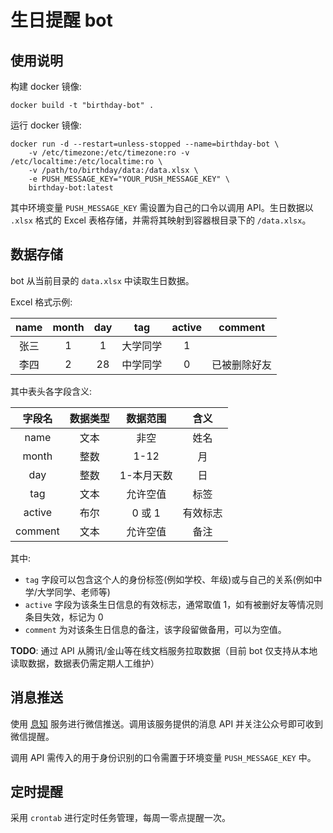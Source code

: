 # 生日提醒 bot

## 使用说明

构建 docker 镜像:

    docker build -t "birthday-bot" .

运行 docker 镜像:

    docker run -d --restart=unless-stopped --name=birthday-bot \
        -v /etc/timezone:/etc/timezone:ro -v /etc/localtime:/etc/localtime:ro \
        -v /path/to/birthday/data:/data.xlsx \
        -e PUSH_MESSAGE_KEY="YOUR_PUSH_MESSAGE_KEY" \
        birthday-bot:latest

其中环境变量 `PUSH_MESSAGE_KEY` 需设置为自己的口令以调用 API。生日数据以 `.xlsx` 格式的 Excel 表格存储，并需将其映射到容器根目录下的 `/data.xlsx`。

## 数据存储

bot 从当前目录的 `data.xlsx` 中读取生日数据。

Excel 格式示例:

| name | month | day | tag | active | comment |
| :---: | :---: | :---: | :---: | :---: | :---: |
| 张三 | 1 | 1 | 大学同学 | 1 | |
| 李四 | 2 | 28 | 中学同学 | 0 | 已被删除好友 |

其中表头各字段含义:

| 字段名 | 数据类型 | 数据范围 | 含义 |
| :---: | :---: | :---: | :---: |
| name | 文本 | 非空 | 姓名 |
| month | 整数 | 1\-12 | 月 |
| day | 整数 | 1\-本月天数 | 日 |
| tag | 文本 | 允许空值 | 标签 |
| active | 布尔 | 0 或 1 | 有效标志 |
| comment | 文本 | 允许空值 | 备注 |

其中:

- `tag` 字段可以包含这个人的身份标签(例如学校、年级)或与自己的关系(例如中学/大学同学、老师等)
- `active` 字段为该条生日信息的有效标志，通常取值 1，如有被删好友等情况则条目失效，标记为 0
- `comment` 为对该条生日信息的备注，该字段留做备用，可以为空值。

**TODO**: 通过 API 从腾讯/金山等在线文档服务拉取数据（目前 bot 仅支持从本地读取数据，数据表仍需定期人工维护）

## 消息推送

使用 [息知](https://xz.qqoq.net) 服务进行微信推送。调用该服务提供的消息 API 并关注公众号即可收到微信提醒。

调用 API 需传入的用于身份识别的口令需置于环境变量 `PUSH_MESSAGE_KEY` 中。

## 定时提醒

采用 `crontab` 进行定时任务管理，每周一零点提醒一次。